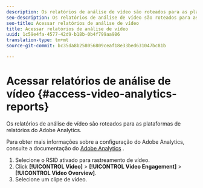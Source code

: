 ```yaml
---
description: Os relatórios de análise de vídeo são roteados para as plataformas de relatórios do Adobe Analytics.
seo-description: Os relatórios de análise de vídeo são roteados para as plataformas de relatórios do Adobe Analytics.
seo-title: Acessar relatórios de análise de vídeo
title: Acessar relatórios de análise de vídeo
uuid: 1c59e4fa-4577-42d9-b18b-0b4f799aa986
translation-type: tm+mt
source-git-commit: bc35da8b258056809ceaf18e33bed631047bc81b

---
```



# Acessar relatórios de análise de vídeo {#access-video-analytics-reports}

Os relatórios de análise de vídeo são roteados para as plataformas de relatórios do Adobe Analytics.

Para obter mais informações sobre a configuração do Adobe Analytics, consulte a documentação do [Adobe Analytics](https://microsite.omniture.com/t2/help/en_US/reference/) .
1. Selecione o RSID ativado para rastreamento de vídeo.
1. Click **[!UICONTROL Video]** > **[!UICONTROL Video Engagement]** > **[!UICONTROL Video Overview]**.
1. Selecione um clipe de vídeo.